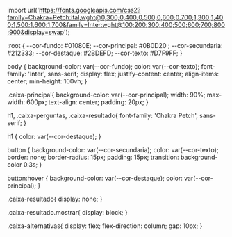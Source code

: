 import url('https://fonts.googleapis.com/css2?family=Chakra+Petch:ital,wght@0,300;0,400;0,500;0,600;0,700;1,300;1,400;1,500;1,600;1,700&family=Inter:wght@100;200;300;400;500;600;700;800;900&display=swap');

:root {
    --cor-fundo: #01080E;
    --cor-principal: #0B0D20 ;
    --cor-secundaria: #212333;
    --cor-destaque: #2BDEFD;
    --cor-texto: #D7F9FF;
}
  
body {
    background-color: var(--cor-fundo);
    color: var(--cor-texto);
    font-family: 'Inter', sans-serif;
    display: flex;
    justify-content: center;
    align-items: center;
    min-height: 100vh;
}

.caixa-principal{
    background-color: var(--cor-principal);
    width: 90%;
    max-width: 600px;
    text-align: center;
    padding: 20px;
}

h1, .caixa-perguntas, .caixa-resultado{
    font-family: 'Chakra Petch', sans-serif;
}

h1 {
    color: var(--cor-destaque);
}

button {
    background-color: var(--cor-secundaria);
    color: var(--cor-texto);
    border: none;
    border-radius: 15px;
    padding: 15px;
    transition: background-color 0.3s;
}

button:hover {
    background-color: var(--cor-destaque);
    color: var(--cor-principal);
}

.caixa-resultado{
    display: none;
}

.caixa-resultado.mostrar{
    display: block;
}

.caixa-alternativas{
    display: flex;
    flex-direction: column;
    gap: 10px;
}
